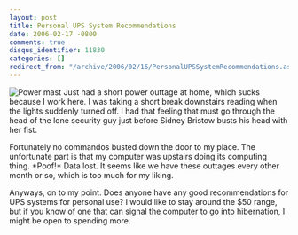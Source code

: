 ```yaml
---
layout: post
title: Personal UPS System Recommendations
date: 2006-02-17 -0800
comments: true
disqus_identifier: 11830
categories: []
redirect_from: "/archive/2006/02/16/PersonalUPSSystemRecommendations.aspx/"
---
```


![Power mast](https://haacked.com/images/PowerMast.jpg) Just had a short
power outtage at home, which sucks because I work here. I was taking a
short break downstairs reading when the lights suddenly turned off. I
had that feeling that must go through the head of the lone security guy
just before Sidney Bristow busts his head with her fist.

Fortunately no commandos busted down the door to my place. The
unfortunate part is that my computer was upstairs doing its computing
thing. \*Poof!\* Data lost. It seems like we have these outtages every
other month or so, which is too much for my liking.

Anyways, on to my point. Does anyone have any good recommendations for
UPS systems for personal use? I would like to stay around the \$50
range, but if you know of one that can signal the computer to go into
hibernation, I might be open to spending more.

